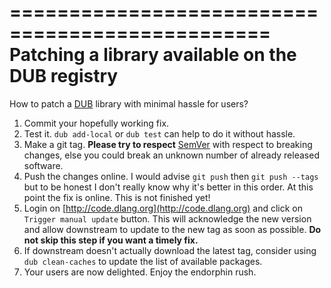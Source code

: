 ================================================
Patching a library available on the DUB registry
================================================

How to patch a [DUB](http://code.dlang.org/) library with minimal hassle for users?

  1. Commit your hopefully working fix.
  2. Test it. `dub add-local` or `dub test` can help to do it without hassle.
  3. Make a git tag. **Please try to respect** [SemVer](http://semver.org/) with respect to breaking changes, else you could break an unknown number of already released software.
  4. Push the changes online. I would advise `git push` then `git push --tags` but to be honest I don't really know why it's better in this order. At this point the fix is online. This is not finished yet!
  5. Login on [http://code.dlang.org](http://code.dlang.org) and click on `Trigger manual update` button. This will acknowledge the new version and allow downstream to update to the new tag as soon as possible. **Do not skip this step if you want a timely fix.**
  6. If downstream doesn't actually download the latest tag, consider using `dub clean-caches` to update the list of available packages.
  7. Your users are now delighted. Enjoy the endorphin rush.
